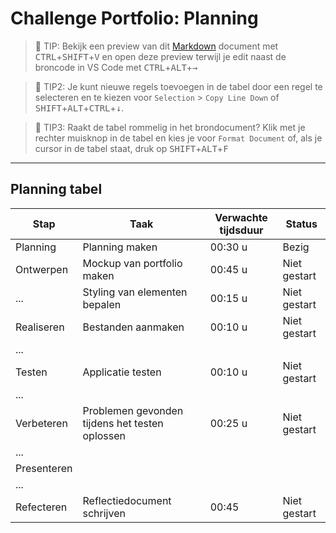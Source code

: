 # Challenge Portfolio: Planning

> :rocket: TIP: Bekijk een preview van dit [Markdown](https://guides.github.com/features/mastering-markdown/) document met <kbd>CTRL</kbd>+<kbd>SHIFT</kbd>+<kbd>V</kbd> en open deze preview terwijl je edit naast de broncode in VS Code met <kbd>CTRL</kbd>+<kbd>ALT</kbd>+<kbd>→</kbd>

> :rocket: TIP2: Je kunt nieuwe regels toevoegen in de tabel door een regel te selecteren en te kiezen voor `Selection` > `Copy Line Down` of <kbd>SHIFT</kbd>+<kbd>ALT</kbd>+<kbd>CTRL</kbd>+<kbd>↓</kbd>. 

> :rocket: TIP3: Raakt de tabel rommelig in het brondocument? Klik met je rechter muisknop in de tabel en kies je voor `Format Document` of, als je cursor in de tabel staat, druk op <kbd>SHIFT</kbd>+<kbd>ALT</kbd>+<kbd>F</kbd>

----

## Planning tabel

| Stap        | Taak                                           | Verwachte tijdsduur | Status |
| ----------- | ---------------------------------------------- | ------------------- | ------ |
| Planning    | Planning maken                                 | 00:30 u             | Bezig  |
| Ontwerpen   | Mockup van portfolio maken                     | 00:45 u             | Niet gestart   |
| ...         | Styling van elementen bepalen                  | 00:15 u             | Niet gestart   |
| Realiseren  | Bestanden aanmaken                             | 00:10 u             | Niet gestart   |
| ...         |                                                |                     |        |
| Testen      | Applicatie testen                              | 00:10 u             | Niet gestart   |
| ...         |                                                |                     |        |
| Verbeteren  | Problemen gevonden tijdens het testen oplossen | 00:25 u             | Niet gestart   |
| ...         |                                                |                     |    |
| Presenteren |                                                |                     |    |
| ...         |                                                |                     |    |
| Refecteren  | Reflectiedocument schrijven                    | 00:45               | Niet gestart   |
